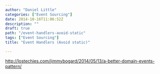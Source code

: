 ```yaml
---
author: "Daniel Little"
categories: ["Event Sourcing"]
date: 2014-10-16T11:06:52Z
description: ""
draft: true
path: "/event-handlers-avoid-static"
tags: ["Event Sourcing"]
title: "Event Handlers (Avoid static)"

---
```


http://lostechies.com/jimmybogard/2014/05/13/a-better-domain-events-pattern/
